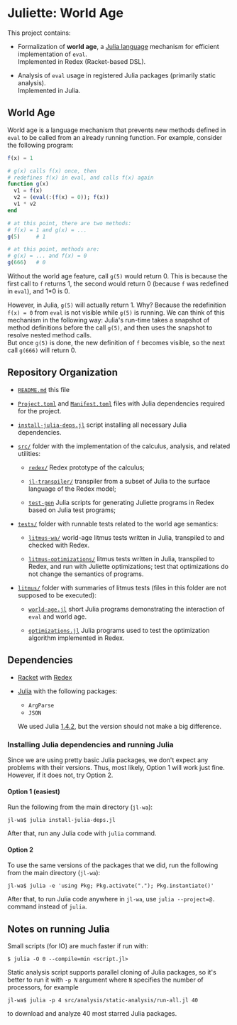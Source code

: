 # Juliette: World Age

This project contains:

* Formalization of **world age**, a [Julia language](https://julialang.org/)
  mechanism for efficient implementation of `eval`.  
  Implemented in Redex (Racket-based DSL).

* Analysis of `eval` usage in registered Julia packages
  (primarily static analysis).  
  Implemented in Julia.

## World Age

World age is a language mechanism that prevents
new methods defined in `eval` to be called from an already running function.
For example, consider the following program:

```julia
f(x) = 1

# g(x) calls f(x) once, then
# redefines f(x) in eval, and calls f(x) again
function g(x)
  v1 = f(x)
  v2 = (eval(:(f(x) = 0)); f(x))
  v1 * v2
end

# at this point, there are two methods:
# f(x) = 1 and g(x) = ...
g(5)     # 1

# at this point, methods are:
# g(x) = ... and f(x) = 0
g(666)   # 0
```

Without the world age feature, call `g(5)` would return 0. This is because
the first call to `f` returns 1, the second would return 0
(because `f` was redefined in `eval`), and 1*0 is 0.

However, in Julia, `g(5)` will actually return 1. Why?
Because the redefinition `f(x) = 0` from `eval` is not visible
while `g(5)` is running.
We can think of this mechanism in the following way:
Julia's run-time takes a snapshot of method definitions before the call `g(5)`,
and then uses the snapshot to resolve nested method calls.  
But once `g(5)` is done, the new definition of `f` becomes visible,
so the next call `g(666)` will return 0.

## Repository Organization

* [`README.md`](README.md) this file

* [`Project.toml`](Project.toml) and [`Manifest.toml`](Manifest.toml) files
  with Julia dependencies required for the project.

* [`install-julia-deps.jl`](install-julia-deps.jl) script installing all
  necessary Julia dependencies.

* [`src/`](src) folder with the implementation of the calculus, analysis,
  and related utilities:

  * [`redex/`](src/redex) Redex prototype of the calculus;

  * [`jl-transpiler/`](src/jl-transpiler) transpiler from a subset of Julia
    to the surface language of the Redex model;

  * [`test-gen`](src/test-gen) Julia scripts for generating Juliette programs
    in Redex based on Julia test programs;

* [`tests/`](tests) folder with runnable tests related to
  the world age semantics:

  - [`litmus-wa/`](tests/litmus-wa) world-age litmus tests written in Julia,
    transpiled to and checked with Redex.

  - [`litmus-optimizations/`](tests/litmus-optimizations) litmus tests written
    in Julia, transpiled to Redex, and run with Juliette optimizations;
    test that optimizations do not change the semantics of programs.

* [`litmus/`](litmus) folder with summaries of litmus tests
  (files in this folder are not supposed to be executed):

  - [`world-age.jl`](litmus/world-age.jl) short Julia programs demonstrating
    the interaction of `eval` and world age.

  - [`optimizations.jl`](litmus/optimizations.jl) Julia programs used to test
    the optimization algorithm implemented in Redex.

## Dependencies

* [Racket](https://racket-lang.org/)
  with [Redex](https://redex.racket-lang.org/)

* [Julia](https://julialang.org/) with the following packages:
  - `ArgParse`
  - `JSON`

  We used Julia [1.4.2](https://julialang.org/downloads/oldreleases/#v142_may_23_2020),
  but the version should not make a big difference.

### Installing Julia dependencies and running Julia

Since we are using pretty basic Julia packages, we don't expect any problems
with their versions. Thus, most likely, Option 1 will work just fine.
However, if it does not, try Option 2.

#### Option 1 (easiest)

Run the following from the main directory (`jl-wa`):

```
jl-wa$ julia install-julia-deps.jl
```

After that, run any Julia code with `julia` command.

#### Option 2

To use the same versions of the packages that we did,
run the following from the main directory (`jl-wa`):

```
jl-wa$ julia -e 'using Pkg; Pkg.activate("."); Pkg.instantiate()'
```

After that, to run Julia code anywhere in `jl-wa`,
use `julia --project=@.` command instead of `julia`.

## Notes on running Julia

Small scripts (for IO) are much faster if run with:

```
$ julia -O 0 --compile=min <script.jl>
```

Static analysis script supports parallel cloning of Julia packages,
so it's better to run it with `-p N` argument where `N` specifies the
number of processors, for example

```
jl-wa$ julia -p 4 src/analysis/static-analysis/run-all.jl 40
```

to download and analyze 40 most starred Julia packages.